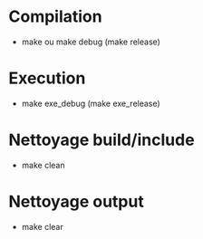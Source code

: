 # Compilation

 - make ou make debug (make release)

# Execution

 - make exe_debug (make exe_release)

# Nettoyage build/include

 - make clean

# Nettoyage output

 - make clear